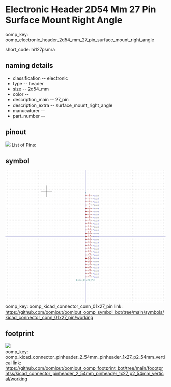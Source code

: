 # Electronic Header 2D54 Mm 27 Pin Surface Mount Right Angle
oomp_key: oomp_electronic_header_2d54_mm_27_pin_surface_mount_right_angle  

short_code: hi127psmra
## naming details
* classification -- electronic
* type -- header
* size -- 2d54_mm
* color -- 
* description_main -- 27_pin
* description_extra -- surface_mount_right_angle
* manucaturer -- 
* part_number -- 
## pinout
![](working_pinout_600.png)
List of Pins:

## symbol

![](symbol/0/working/working_600.png)  
oomp_key: oomp_kicad_connector_conn_01x27_pin
link: https://github.com/oomlout/oomlout_oomp_symbol_bot/tree/main/symbols/kicad_connector_conn_01x27_pin/working


## footprint

![](footprint/0/working/working_600.png)  
oomp_key: oomp_kicad_connector_pinheader_2_54mm_pinheader_1x27_p2_54mm_vertical
link: https://github.com/oomlout/oomlout_oomp_footprint_bot/tree/main/foootprntss/kicad_connector_pinheader_2_54mm_pinheader_1x27_p2_54mm_vertical/working
